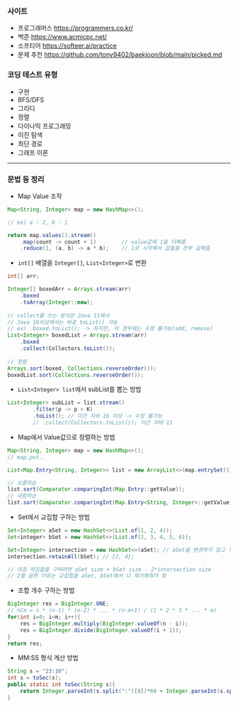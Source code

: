 ### 사이트

- 프로그래머스 https://programmers.co.kr/
- 백준 https://www.acmicpc.net/
- 소프티어 https://softeer.ai/practice
- 문제 추천 https://github.com/tony9402/baekjoon/blob/main/picked.md

### 코딩 테스트 유형

- 구현
- BFS/DFS
- 그리디
- 정렬
- 다이나믹 프로그래밍
- 이진 탐색
- 최단 경로
- 그래프 이론
---
### 문법 등 정리

- Map Value 조작
```java
Map<String, Integer> map = new HashMap<>();

// ex) a : 2, b : 1

return map.values().stream()
    .map(count -> count + 1)        // value값에 1을 더해줌
    .reduce(1, (a, b) -> a * b);    // 1로 시작해서 값들을 전부 곱해줌
```
- `int[]` 배열을 `Integer[]`, `List<Integer>`로 변환
```java
int[] arr;

Integer[] boxedArr = Arrays.stream(arr)
    .boxed
    .toArray(Integer::new);
    
// collect를 쓰는 방식은 Java 11에서
// Java 16이상에서는 바로 toList() 가능
// ex) .boxed.toList(); -> 하지만, 이 경우에는 수정 불가능(add, remove)
List<Integer> boxedList = Arrays.stream(arr)
    .boxed
    .collect(Collectors.toList());
    
// 정렬
Arrays.sort(boxed, Collections.reverseOrder());
boxedList.sort(Collections.reverseOrder());
```

- `List<Integer> list`에서 subList를 뽑는 방법
```java
List<Integer> subList = list.stream()
        .filter(p -> p < K)
        .toList(); // 이건 자바 16 이상 -> 수정 불가능
        // .collect(Collectors.toList()); 이건 자바 11
```

- Map에서 Value값으로 정렬하는 방법
```java
Map<String, Integer> map = new HashMap<>();
// map.put..

List<Map.Entry<String, Integer>> list = new ArrayList<>(map.entrySet());

// 오름차순
list.sort(Comparator.comparingInt(Map.Entry::getValue));
// 내림차순
list.sort(Comparator.comparingInt(Map.Entry<String, Integer>::getValue).reversed();
```
- Set에서 교집합 구하는 방법
```java
Set<Integer> aSet = new HashSet<>(List.of(1, 2, 4));
Set<integer> bSet = new HashSet<>(List.of(2, 3, 4, 5, 6));

Set<Integer> intersection = new HashSet<>(aSet); // aSet을 변경하지 않고 복사해서 사용
intersection.retainAll(bSet); // {2, 4};

// 대칭 차집합을 구하려면 aSet size + bSet size - 2*intersection size
// 2를 곱한 이유는 교집합을 aSet, bSet에서 다 제거해줘야 함
```
- 조합 개수 구하는 방법
```java
BigInteger res = BigInteger.ONE;
// nCm = n * (n-1) * (n-2) * ... * (n-m+1) / (1 * 2 * 3 * ... * m)
for(int i=0; i<m; i++){
    res = BigInteger.multiply(BigInteger.valueOf(n - i));
    res = BigInteger.divide(BigInteger.valueOf(i + 1));
}
return res;
```
- MM:SS 형식 계산 방법
```java
String s = "23:10";
int s = toSec(s);
public static int toSec(String s){
    return Integer.parseInt(s.split(":")[0])*60 + Integer.parseInt(s.split(":")[1]);
}
```

